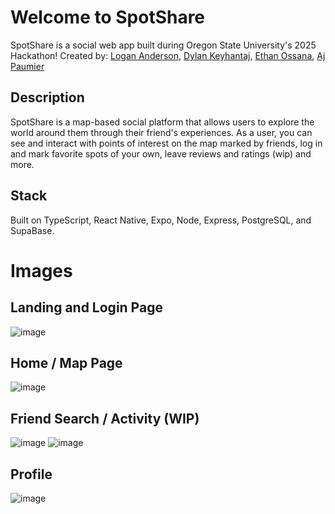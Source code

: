 # Welcome to SpotShare

SpotShare is a social web app built during Oregon State University's 2025 Hackathon!
Created by: [Logan Anderson](https://github.com/lomacanderson), [Dylan Keyhantaj](https://github.com/slaiff), [Ethan Ossana](https://github.com/EthanHorizons), [Aj Paumier](https://github.com/20apaumier)

## Description
SpotShare is a map-based social platform that allows users to explore the world around them through their friend's experiences. As a user, you can see and interact with points of interest on the map marked by friends, log in and mark favorite spots of your own, leave reviews and ratings (wip) and more. 

## Stack
Built on TypeScript, React Native, Expo, Node, Express, PostgreSQL, and SupaBase.

# Images
## Landing and Login Page 
![image](https://github.com/user-attachments/assets/6c7c27ad-c75d-4bdd-99a4-352f8a96ee17)
## Home / Map Page
![image](https://github.com/user-attachments/assets/8c0e4638-fcec-4b67-8102-2a524316afe9)
## Friend Search / Activity (WIP) 
![image](https://github.com/user-attachments/assets/430d90f6-d9b1-4386-a75a-f55935593295)
![image](https://github.com/user-attachments/assets/f4a3c7f7-e10b-4441-8c7a-d1314c6dc727)
## Profile
![image](https://github.com/user-attachments/assets/2f785d4c-df11-4fac-b6d2-da7e996e2702)



